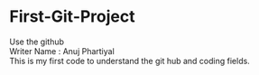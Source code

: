 # First-Git-Project
Use the github 
<br>
Writer Name : Anuj Phartiyal 
<br>
This is my first code to understand the git hub and coding fields.
